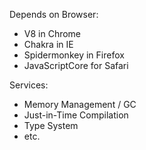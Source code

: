 Depends on Browser:
  - V8 in Chrome
  - Chakra in IE
  - Spidermonkey in Firefox
  - JavaScriptCore for Safari

Services:
  - Memory Management / GC
  - Just-in-Time Compilation
  - Type System
  - etc.